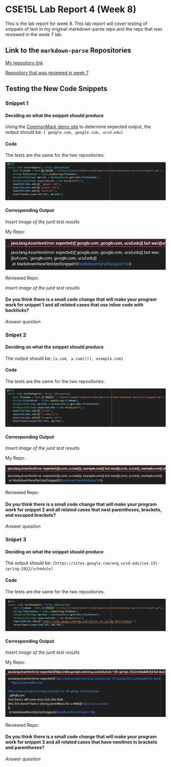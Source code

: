 # CSE15L Lab Report 4 (Week 8)

This is the lab report for week 8. This lab report will cover testing of
snippets of text in my original markdown-parse repo and the repo that was
reviewed in the week 7 lab.

## Link to the `markdown-parse` Repositories

[My repository link](https://github.com/ni-chiu/markdown-parser-nichiu)

[Repository that was reviewed in week 7](https://github.com/richmass1/markdown-parser)

## Testing the New Code Snippets

### Snippet 1

#### Deciding on what the snippet should produce
Using the [CommonMark demo site](https://spec.commonmark.org/dingus/) to determine expected output, 
the output should be: ``[`google.com, google.com, ucsd.edu]``


#### Code

The tests are the same for the two repositories.

![Snippet1Test](images\myRepoTest1.png)

#### Corresponding Output
*Insert image of the junit test results*

My Repo:

![myRepoTestOutput1](images\myRepoOutput1.png)

Reviewed Repo:

*Insert image of the junit test results*

#### Do you think there is a small code change that will make your program work for snippet 1 and all related cases that use inline code with backticks?

*Answer question*

### Snipet 2

#### Deciding on what the snippet should produce
The output should be: ``[a.com, a.com(()), example.com]``

#### Code

The tests are the same for the two repositories.

![Snippet2Test](images\myRepoTest2.png)

#### Corresponding Output
*Insert image of the junit test results*

My Repo:

![myRepoTestOutput2](images\myRepoOutput2.png)

Reviewed Repo:

#### Do you think there is a small code change that will make your program work for snippet 2 and all related cases that nest parentheses, brackets, and escaped brackets?

*Answer question*

### Snipet 3

#### Deciding on what the snippet should produce
The output should be: ``[https://sites.google.com/eng.ucsd.edu/cse-15l-spring-2022/schedule]``

#### Code

The tests are the same for the two repositories.

![Snippet3Test](images\myRepoTest3.png)

#### Corresponding Output
*Insert image of the junit test results*

My Repo:

![myRepoTestOutput3](images\myRepoOutput3.png)

Reviewed Repo:

#### Do you think there is a small code change that will make your program work for snippet 3 and all related cases that have newlines in brackets and parentheses?

*Answer question*